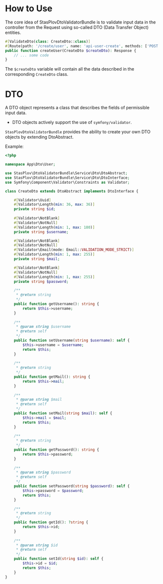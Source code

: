 # How to Use

The core idea of StasPlovDtoValidatorBundle is to validate input data in the controller from the Request
using so-called DTO (Data Transfer Object) entities.


```php
#[ValidateDto(class: CreateDto::class)]
#[Route(path: '/create/user', name: 'api-user-create', methods: ['POST'])]
public function createUser(CreateDto $createDto): Response {
	// ... some code
}
```

The `$createDto` variable will contain all the data described in the corresponding `CreateDto` class.

# DTO

A DTO object represents a class that describes the fields of permissible input data.

* DTO objects actively support the use of `symfony/validator`.

`StasPlovDtoValidatorBundle` provides the ability to create your own DTO objects by extending DtoAbstract.

Example:



```php
<?php

namespace App\Dto\User;

use StasPlov\DtoValidatorBundle\Service\Dto\DtoAbstract;
use StasPlov\DtoValidatorBundle\Service\Dto\DtoInterface;
use Symfony\Component\Validator\Constraints as Validator;

class CreateDto extends DtoAbstract implements DtoInterface {

	#[Validator\Uuid]
	#[Validator\Length(min: 36, max: 36)]
	private string $id;
	
	#[Validator\NotBlank]
	#[Validator\NotNull]
	#[Validator\Length(min: 1, max: 180)]
	private string $username;

	#[Validator\NotBlank]
	#[Validator\NotNull]
	#[Validator\Email(mode: Email::VALIDATION_MODE_STRICT)]
	#[Validator\Length(min: 1, max: 255)]
	private string $mail;

	#[Validator\NotBlank]
	#[Validator\NotNull]
	#[Validator\Length(min: 1, max: 255)]
	private string $password;

	/**
	 * @return string
	 */
	public function getUsername(): string {
		return $this->username;
	}
	
	/**
	 * @param string $username 
	 * @return self
	 */
	public function setUsername(string $username): self {
		$this->username = $username;
		return $this;
	}
	
	/**
	 * @return string
	 */
	public function getMail(): string {
		return $this->mail;
	}
	
	/**
	 * @param string $mail 
	 * @return self
	 */
	public function setMail(string $mail): self {
		$this->mail = $mail;
		return $this;
	}
	
	/**
	 * @return string
	 */
	public function getPassword(): string {
		return $this->password;
	}
	
	/**
	 * @param string $password 
	 * @return self
	 */
	public function setPassword(string $password): self {
		$this->password = $password;
		return $this;
	}

	/**
	 * @return string
	 */
	public function getId(): ?string {
		return $this->id;
	}
	
	/**
	 * @param string $id 
	 * @return self
	 */
	public function setId(string $id): self {
		$this->id = $id;
		return $this;
	}
}
```
